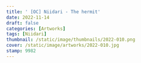 ```yaml
---
title: ' [OC] Niidari - The hermit'
date: 2022-11-14
draft: false
categories: [Artworks]
tags: [Niidari]
thumbnail: /static/image/thumbnails/2022-010.png
cover: /static/image/artworks/2022-010.jpg
stamp: 9982
---
```


